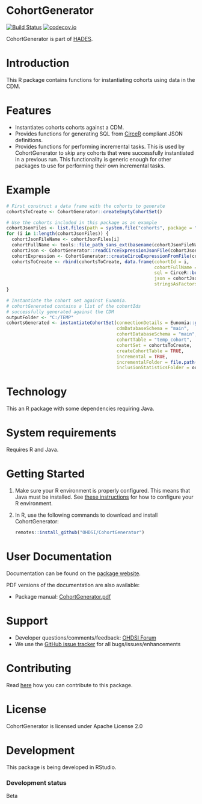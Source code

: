 # CohortGenerator

[![Build Status](https://github.com/OHDSI/CohortGenerator/workflows/R-CMD-check/badge.svg)](https://github.com/OHDSI/CohortGenerator/actions?query=workflow%3AR-CMD-check) [![codecov.io](https://codecov.io/github/OHDSI/CohortGenerator/coverage.svg?branch=master)](https://codecov.io/github/OHDSI/CohortGenerator?branch=master)

CohortGenerator is part of [HADES](https://ohdsi.github.io/Hades/).

# Introduction

This R package contains functions for instantiating cohorts using data in the CDM.

# Features

-   Instantiates cohorts cohorts against a CDM.
-   Provides functions for generating SQL from [CirceR](https://github.com/OHDSI/CirceR) compliant JSON definitions.
-   Provides functions for performing incremental tasks. This is used by CohortGenerator to skip any cohorts that were successfully instantiated in a previous run. This functionality is generic enough for other packages to use for performing their own incremental tasks.

# Example

``` r
# First construct a data frame with the cohorts to generate
cohortsToCreate <- CohortGenerator::createEmptyCohortSet()

# Use the cohorts included in this package as an example
cohortJsonFiles <- list.files(path = system.file("cohorts", package = "CohortGenerator"), full.names = TRUE)
for (i in 1:length(cohortJsonFiles)) {
  cohortJsonFileName <- cohortJsonFiles[i]
  cohortFullName <- tools::file_path_sans_ext(basename(cohortJsonFileName))
  cohortJson <- CohortGenerator::readCirceExpressionJsonFile(cohortJsonFileName)
  cohortExpression <- CohortGenerator::createCirceExpressionFromFile(cohortJsonFileName)
  cohortsToCreate <- rbind(cohortsToCreate, data.frame(cohortId = i,
                                                       cohortFullName = cohortFullName, 
                                                       sql = CirceR::buildCohortQuery(cohortExpression, options = CirceR::createGenerateOptions(generateStats = FALSE)),
                                                       json = cohortJson,
                                                       stringsAsFactors = FALSE))
}

# Instantiate the cohort set against Eunomia. 
# cohortGenerated contains a list of the cohortIds 
# successfully generated against the CDM
outputFolder <- "C:/TEMP"
cohortsGenerated <- instantiateCohortSet(connectionDetails = Eunomia::getEunomiaConnectionDetails(),
                                         cdmDatabaseSchema = "main",
                                         cohortDatabaseSchema = "main",
                                         cohortTable = "temp_cohort",
                                         cohortSet = cohortsToCreate,
                                         createCohortTable = TRUE,
                                         incremental = TRUE,
                                         incrementalFolder = file.path(outputFolder, "RecordKeeping"),
                                         inclusionStatisticsFolder = outputFolder)
```

# Technology

This an R package with some dependencies requiring Java.

# System requirements

Requires R and Java.

# Getting Started

1.  Make sure your R environment is properly configured. This means that Java must be installed. See [these instructions](https://ohdsi.github.io/Hades/rSetup.html) for how to configure your R environment.

2.  In R, use the following commands to download and install CohortGenerator:

    ``` r
    remotes::install_github("OHDSI/CohortGenerator")
    ```

# User Documentation

Documentation can be found on the [package website](https://ohdsi.github.io/CohortGenerator/).

PDF versions of the documentation are also available:

-   Package manual: [CohortGenerator.pdf](https://raw.githubusercontent.com/OHDSI/CohortGenerator/master/extras/CohortGenerator.pdf)

# Support

-   Developer questions/comments/feedback: <a href="http://forums.ohdsi.org/c/developers">OHDSI Forum</a>
-   We use the <a href="https://github.com/OHDSI/CohortGenerator/issues">GitHub issue tracker</a> for all bugs/issues/enhancements

# Contributing

Read [here](https://ohdsi.github.io/Hades/contribute.html) how you can contribute to this package.

# License

CohortGenerator is licensed under Apache License 2.0

# Development

This package is being developed in RStudio.

### Development status

Beta
